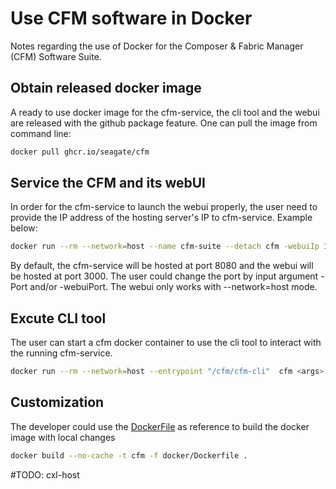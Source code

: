 # Use CFM software in Docker

Notes regarding the use of Docker for the Composer & Fabric Manager (CFM) Software Suite.

## Obtain released docker image

A ready to use docker image for the cfm-service, the cli tool and the webui are released with the github package feature. One can pull the image from command line:

```bash
docker pull ghcr.io/seagate/cfm
```

## Service the CFM and its webUI

In order for the cfm-service to launch the webui properly, the user need to provide the IP address of the hosting server's IP to cfm-service. Example below:

```bash
docker run --rm --network=host --name cfm-suite --detach cfm -webuiIp 1xx.xxx.xxx.xxx -verbosity 4
```

By default, the cfm-service will be hosted at port 8080 and the webui will be hosted at port 3000. The user could change the port by input argument -Port and/or -webuiPort. The webui only works with --network=host mode.

## Excute CLI tool

The user can start a cfm docker container to use the cli tool to interact with the running cfm-service.

```bash
docker run --rm --network=host --entrypoint "/cfm/cfm-cli"  cfm <args>
```

## Customization

The developer could use the [DockerFile](../docker/Dockerfile) as reference to build the docker image with local changes

```bash
docker build --no-cache -t cfm -f docker/Dockerfile .
```

#TODO: cxl-host
